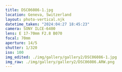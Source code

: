 ```yaml
---
title: DSC06086-1.jpg
location: Geneva, Switzerland
layout: photo-vertical.njk
datetime_taken: "2024:04:27 18:45:23"
camera: SONY ILCE-6400
lens: E 17-70mm F2.8 B070
focal: 70mm
aperture: 14/5
shutter: 1/320
iso: 100
img_edited: ./img/gallery/gallery2/DSC06086-1.jpg
img_raw: ./img/gallery/gallery2/DSC06086.ARW.png
---
```


